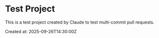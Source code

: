 # Test Project

This is a test project created by Claude to test multi-commit pull requests.

Created at: 2025-09-26T14:30:00Z